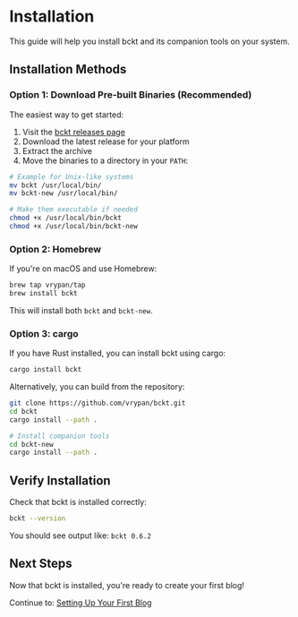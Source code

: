 # Installation

This guide will help you install bckt and its companion tools on your system.

## Installation Methods

### Option 1: Download Pre-built Binaries (Recommended)

The easiest way to get started:

1. Visit the [bckt releases page](https://github.com/vrypan/bckt/releases)
2. Download the latest release for your platform
3. Extract the archive
4. Move the binaries to a directory in your `PATH`:

```bash
# Example for Unix-like systems
mv bckt /usr/local/bin/
mv bckt-new /usr/local/bin/

# Make them executable if needed
chmod +x /usr/local/bin/bckt
chmod +x /usr/local/bin/bckt-new
```

### Option 2: Homebrew

If you're on macOS and use Homebrew:

```bash
brew tap vrypan/tap
brew install bckt
```

This will install both `bckt` and `bckt-new`.

### Option 3: cargo

If you have Rust installed, you can install bckt using cargo:

```bash
cargo install bckt
```

Alternatively, you can build from the repository:

```bash
git clone https://github.com/vrypan/bckt.git
cd bckt
cargo install --path .

# Install companion tools
cd bckt-new
cargo install --path .
```

## Verify Installation

Check that bckt is installed correctly:

```bash
bckt --version
```

You should see output like: `bckt 0.6.2`

## Next Steps

Now that bckt is installed, you're ready to create your first blog!

Continue to: [Setting Up Your First Blog](02-first-blog.md)
